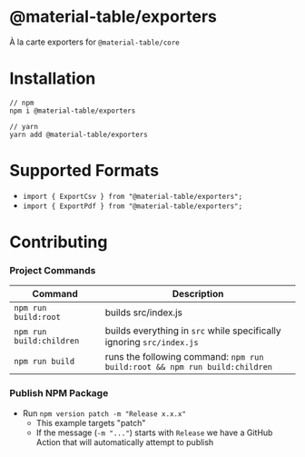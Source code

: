 # @material-table/exporters

À la carte exporters for `@material-table/core`

# Installation

```
// npm
npm i @material-table/exporters

// yarn
yarn add @material-table/exporters
```

# Supported Formats

- `import { ExportCsv } from "@material-table/exporters";`
- `import { ExportPdf } from "@material-table/exporters";`

# Contributing

### Project Commands

| Command                  | Description                                                                |
| ------------------------ | -------------------------------------------------------------------------- |
| `npm run build:root`     | builds src/index.js                                                        |
| `npm run build:children` | builds everything in `src` while specifically ignoring `src/index.js`      |
| `npm run build`          | runs the following command: `npm run build:root && npm run build:children` |

### Publish NPM Package

- Run `npm version patch -m "Release x.x.x"`
  - This example targets "patch"
  - If the message (`-m "..."`) starts with `Release` we have a GitHub Action that will automatically attempt to publish
